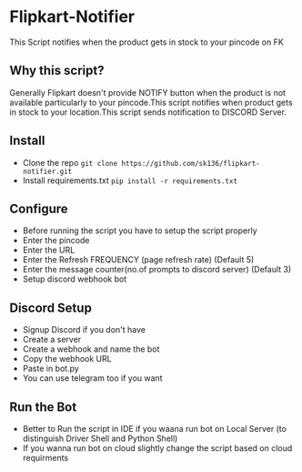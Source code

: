 # Flipkart-Notifier
This Script notifies when the product gets in stock to your pincode on FK

## Why this script?
Generally Flipkart doesn't provide NOTIFY button when the product is not available particularly to your pincode.This script notifies when product gets in stock to your location.This script sends notification to DISCORD Server.

## Install
- Clone the repo `git clone https://github.com/sk136/flipkart-notifier.git`
- Install requirements.txt `pip install -r requirements.txt`

## Configure
- Before running the script you have to setup the script properly
- Enter the pincode
- Enter the URL
- Enter the Refresh FREQUENCY (page refresh rate) (Default 5)
- Enter the message counter(no.of prompts to discord server) (Default 3) 
- Setup discord webhook bot

## Discord Setup
- Signup Discord if you don't have
- Create a server
- Create a webhook and name the bot
- Copy the webhook URL
- Paste in bot.py
- You can use telegram too if you want

## Run the Bot
- Better to Run the script in IDE if you waana run bot on Local Server (to distinguish Driver Shell and Python Shell) 
- If you wanna run bot on cloud slightly change the script based on cloud requirments
